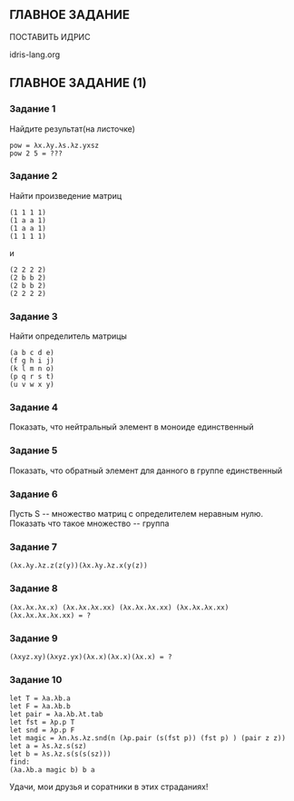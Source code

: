 ## ГЛАВНОЕ ЗАДАНИЕ 
ПОСТАВИТЬ ИДРИС

idris-lang.org

## ГЛАВНОЕ ЗАДАНИЕ (1)
### Задание 1

Найдите результат(на листочке)
```
pow = λx.λy.λs.λz.yxsz
pow 2 5 = ???
```

### Задание 2
Найти произведение матриц
```
(1 1 1 1)
(1 a a 1)
(1 a a 1)
(1 1 1 1)
```
и
```
(2 2 2 2)
(2 b b 2)
(2 b b 2)
(2 2 2 2)
```

### Задание 3
Найти определитель матрицы
```
(a b c d e)
(f g h i j)
(k l m n o)
(p q r s t)
(u v w x y)
```

### Задание 4
Показать, что нейтральный элемент в моноиде единственный

### Задание 5
Показать, что обратный элемент для данного в группе единственный

### Задание 6
Пусть S -- множество матриц с определителем неравным нулю. Показать что такое множество -- группа

### Задание 7 
```
(λx.λy.λz.z(z(y))(λx.λy.λz.x(y(z))
```

### Задание 8
```
(λx.λx.λx.x) (λx.λx.λx.xx) (λx.λx.λx.xx) (λx.λx.λx.xx) (λx.λx.λx.λx.xx) = ?
```

### Задание 9
```
(λxyz.xy)(λxyz.yx)(λx.x)(λx.x)(λx.x) = ?
```

### Задание 10
```
let T = λa.λb.a
let F = λa.λb.b
let pair = λa.λb.λt.tab
let fst = λp.p T
let snd = λp.p F
let magic = λn.λs.λz.snd(n (λp.pair (s(fst p)) (fst p) ) (pair z z))
let a = λs.λz.s(sz)
let b = λs.λz.s(s(s(sz)))
find: 
(λa.λb.a magic b) b a
```

Удачи, мои друзья и соратники в этих страданиях!
